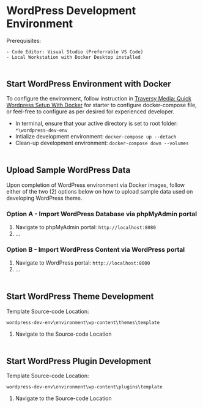 # WordPress Development Environment
Prerequisites:

    - Code Editor: Visual Studio (Preferrable VS Code)
    - Local Workstation with Docker Desktop installed

<div style="margin-bottom: 50px;"></div>



## **Start WordPress Environment with Docker**
To configure the environment, follow instruction in [Traversy Media: Quick Wordpress Setup With Docker](https://youtu.be/pYhLEV-sRpY) for starter to configure docker-compose file, or feel-free to configure as per desired for experienced developer.

- In terminal, ensure that your active directory is set to root folder: `*\wordpress-dev-env`
- Intialize development environment: `docker-compose up --detach`
- Clean-up development environment: `docker-compose down --volumes`

<div style="margin-bottom: 50px;"></div>



## **Upload Sample WordPress Data**
Upon completion of WordPress environment via Docker images, follow either of the two (2) options below on how to upload sample data used on developing WordPress theme.

### **Option A - Import WordPress Database via phpMyAdmin portal**
1. Navigate to phpMyAdmin portal: `http://localhost:8080`
2. ...

### **Option B - Import WordPress Content via WordPress portal**
1. Navigate to WordPress portal: `http://localhost:8000`
2. ...

<div style="margin-bottom: 50px;"></div>



## **Start WordPress Theme Development**
Template Source-code Location:

    wordpress-dev-env\environment\wp-content\themes\template

1. Navigate to the Source-code Location

<div style="margin-bottom: 50px;"></div>



## **Start WordPress Plugin Development**
Template Source-code Location:

    wordpress-dev-env\environment\wp-content\plugins\template

1. Navigate to the Source-code Location